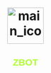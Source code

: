 <h1 align="center">
  <img src="https://github.com/ZerterCodes/zbot/master/icon.png" alt="main_icon;png" height="82" width="82" />
  <h2 class="MainText" align="center">
      ZBOT
  </h2>
</h1>



<style>
.MainText {
    color: greenyellow; 
    font-family: sans-serif;
}
</style> 
